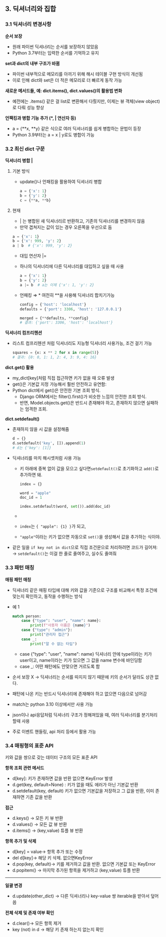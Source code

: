 ## 3. 딕셔너리와 집합

### 3.1 딕셔너리 변경사항

**순서 보장**

- 원래 파이썬 딕셔너리는 순서를 보장하지 않았음
- Python 3.7부터는 입력한 순서를 기억하고 유지

**set과 dict의 내부 구조가 바뀜**

- 파이썬 내부적으로 메모리를 아끼기 위해 해시 테이블 구현 방식이 개선됨
- 이로 인해 dict와 set은 더 적은 메모리로 더 빠르게 동작 가능

**새로운 메서드들, 예: dict.items(), dict.values()의 활용법 변화**

- 예전에는 .items() 같은 걸 list로 변환해서 다뤘지만, 이제는 뷰 객체(view object)로 다뤄 성능 향상

**언팩킹과 병합 기능 추가 (*, | 연산자 등)**

- a = {**x, **y} 같은 식으로 여러 딕셔너리를 쉽게 병합하는 문법이 등장
- Python 3.9부터는 a = x | y로도 병합이 가능

### 3.2 최신 dict 구문

**딕셔너리 병합 |** 

1. 기본 방식
    - update()나 언패킹을 활용하여 딕셔너리 병합
        
        ```python
        a = {'x': 1}
        b = {'y': 2}
        c = {**a, **b}
        
        ```
        
2. 현재
    - | 는 병합된 새 딕셔너리르 반환하고, 기존의 딕셔너리를 변경하지 않음
    - 만약 겹쳐지는 값이 있는 경우 오른쪽을 우선으로 둠
    
    ```python
    a = {'x': 1}
    b = {'x': 999, 'y': 2}
    a | b  # {'x': 999, 'y': 2}
    
    ```
    
    - 대입 연산자 |=
    - 하나의 딕셔너리에 다른 딕셔너리를 대입하고 싶을 때 사용
        
        ```python
        a = {'x': 1}
        b = {'y': 2}
        a |= b  # a는 이제 {'x': 1, 'y': 2}
        
        ```
        
    - 언패킹 ⇒ * 여전히 **을 사용해 딕셔너리 합치기가능
        
        ```python
        config = {'host': 'localhost'}
        defaults = {'port': 3306, 'host': '127.0.0.1'}
        
        merged = {**defaults, **config}
        # 결과: {'port': 3306, 'host': 'localhost'}
        
        ```
        

**딕셔너리 컴프리헨션**

- 리스트 컴프리헨션 처럼 딕셔너리도 지능형 딕셔너리 사용가능, 조건 걸기 가능
    
    ```python
    squares = {x: x ** 2 for x in range(5)}
    # 결과: {0: 0, 1: 1, 2: 4, 3: 9, 4: 16}
    
    ```
    

**dict.get() 활용**

- my_dict[key]처럼 직접 접근하면 키가 없을 때 오류 발생
- get()은 기본값 지정 가능해서 훨씬 안전하고 유연함:
- Python dict에서 get()은 안전한 기본 조회 방식.
    - Django ORM에서는 filter().first()가 비슷한 느낌의 안전한 조회 방식.
    - 반면, Model.objects.get()은 반드시 존재해야 하고, 존재하지 않으면 실패하는 엄격한 조회.

**dict.setdefault()**

- 존재하지 않을 시 값을 설정해줌
    
    ```python
    d = {}
    d.setdefault('key', []).append(1)
    # d는 {'key': [1]}
    
    ```
    
- 딕셔너리를 마치 해시셋처럼 사용 가능
    - 키 아래에 중복 없이 값을 모으고 싶다면`setdefault()`로 초기화하고 `add()`로 추가하면 돼.
        
        ```python
        index = {}
        
        word = "apple"
        doc_id = 1
        
        index.setdefault(word, set()).add(doc_id)
        
        ```
        
    - 
    - `index`는 `{ "apple": {1} }`가 되고,
    - `"apple"`이라는 키가 없으면 자동으로 `set()`을 생성해서 값을 추가하는 식이야.
- 같은 일을 `if key not in dict`으로 직접 조건문으로 처리하려면 코드가 길어져: → `setdefault()`는 이걸 한 줄로 줄여주고, 실수도 줄여줘

### 3.3 패턴 매칭

**매핑 패턴 매칭**

- 딕셔너리 같은 매핑 타입에 대해 키와 값을 기준으로 구조를 비교해서 특정 조건에 맞는지 확인하고, 동작을 수행하는 방식
- 예 1
    
    ```python
    match person:
        case {"type": "user", "name": name}:
            print(f"사용자 이름은 {name}")
        case {"type": "admin"}:
            print("관리자 접근")
        case _:
            print("알 수 없는 타입")
    
    ```
    
    - case {"type": "user", "name": name} 딕셔너리 안에 type이라는 키가 user이고, name이라는 키가 있으면 그 값을 name 변수에 바인딩함
    - case _: 어떤 패턴에도 안맞으면 거르도록 함
- 순서 보장 X → 딕셔너리는 순서를 따지지 않기 때문에 키의 순서가 달라도 상관 없다.
- 패턴에 나온 키는 반드시 딕셔너리에 존재해야 하고 없으면 다음으로 넘어감
- match는 python 3.10 이상에서만 사용 가능
- json이나 api응답처럼 딕셔너리 구조가 정해져있을 때, 여러 딕셔너리를 분기처리할때 사용
- 주로 이벤트 핸들링, api 처리 등에서 활용 가능

### 3.4 매핑형의 표준 API

키와 값을 쌍으로 갖는 데이터 구조의 모든 표준 API

**항목 조회 관련 메서드**

- d[key]: 키가 존재하면 값을 반환 없으면 KeyError 발생
- d.get(key, default=None) : 키가 없을 때도 에러가 아닌 기본값 반환
- d.setdefault(key, default) 키가 없으면 기본값을 저장하고 그 값을 반환, 이미 존재하면 기존 값을 반환

**접근**

- d.keys() → 모든 키 뷰 반환
- d.values() → 모든 값 뷰 반환
- d.items() → (key,value) 튜플 뷰 반환

**항목 추가 및 삭제**

- d[key] = value→ 항목 추가 또는 수정
- del d[key]→ 해당 키 삭제. 없으면KeyError
- d.pop(key, default)→ 키를 제거하고 값을 반환. 없으면 기본값 또는 KeyError
- d.popitem() → 마지막 추가된 항목을 제거하고 (key,value) 튜플 반환

---

**일괄 변경**

- d.update(other_dict) → 다른 딕셔너리나 key-value 쌍 iterable을 받아서 덮어씀

**전체 삭제 및 존재 여부 확인**

- d.clear()→ 모든 항목 제거
- key (not) in d → 해당 키 존재 하는지 없는지 확인
